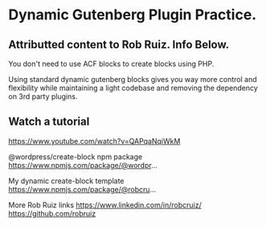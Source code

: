 # Dynamic Gutenberg Plugin Practice.

## Attributted content to Rob Ruiz. Info Below. 

You don't need to use ACF blocks to create blocks using PHP.  

Using standard dynamic gutenberg blocks gives you way more control and flexibility while maintaining a light codebase and removing the dependency on 3rd party plugins. 

## Watch a tutorial
https://www.youtube.com/watch?v=QAPqaNqiWkM

@wordpress/create-block npm package https://www.npmjs.com/package/@wordpr...

My dynamic create-block template
https://www.npmjs.com/package/@robcru...

More Rob Ruiz links
https://www.linkedin.com/in/robcruiz/
https://github.com/robruiz

